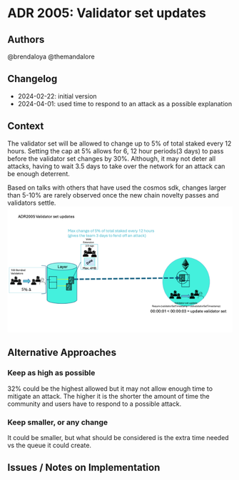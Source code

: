 # ADR 2005: Validator set updates

## Authors

@brendaloya
@themandalore

## Changelog

- 2024-02-22: initial version
- 2024-04-01: used time to respond to an attack as a possible explanation

## Context

The validator set will be allowed to change up to 5% of total staked every 12 hours.  Setting the cap at 5% allows for 6, 12 hour periods(3 days) to pass before the validator set changes by 30%. Although, it may not deter all attacks, having to wait 3.5 days to take over the network for an attack can be enough deterrent. 

Based on talks with others that have used the cosmos sdk, changes larger than 5-10% are rarely observed once the new chain novelty passes and validators settle.
 ![ ADR2005](./graphics/adr2005.png)

## Alternative Approaches

### Keep as high as possible
32% could be the highest allowed but it may not allow enough time to mitigate an attack. The higher it is the shorter the amount of time the community and users have to respond to a possible attack. 

### Keep smaller, or any change
It could be smaller, but what should be considered is the extra time needed vs the queue it could create.

## Issues / Notes on Implementation

